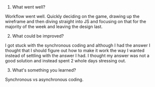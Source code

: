 1) What went well?

Workflow went well. Quickly deciding on the game, drawing up the wireframe and then diving straight into JS and focusing on that for the majority of the week and leaving the design last. 

2) What could be improved?

I got stuck with the synchronous coding and although I had the answer I thought that I should figure out how to make it work the way I wanted instead of settling with the answer I had. I thought my answer was not a good solution and instead spent 2 whole days stressing out.

3) What's something you learned?

Synchronous vs asynchronous coding. 